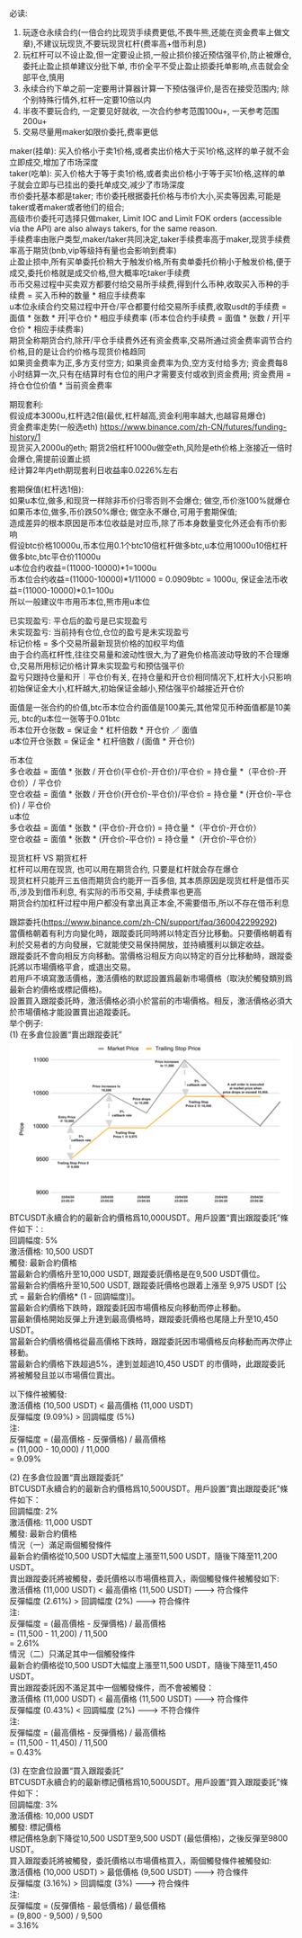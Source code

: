 必读:      
1. 玩逐仓永续合约(一倍合约比现货手续费更低,不畏牛熊,还能在资金费率上做文章),不建议玩现货,不要玩现货杠杆(费率高+借币利息)     
2. 玩杠杆可以不设止盈,但一定要设止损,一般止损价接近预估强平价,防止被爆仓, 委托止盈止损单建议分批下单, 市价全平不受止盈止损委托单影响,点击就会全部平仓,慎用     
3. 永续合约下单之前一定要用计算器计算一下预估强评价,是否在接受范围内; 除个别特殊行情外,杠杆一定要10倍以内     
4. 半夜不要玩合约, 一定要见好就收, 一次合约参考范围100u+, 一天参考范围200u+     
5. 交易尽量用maker如限价委托,费率更低    


maker(挂单): 买入价格小于卖1价格,或者卖出价格大于买1价格,这样的单子就不会立即成交,增加了市场深度     
taker(吃单): 买入价格大于等于卖1价格,或者卖出价格小于等于买1价格,这样的单子就会立即与已挂出的委托单成交,减少了市场深度         
市价委托基本都是taker; 市价委托根据委托价格与市价大小,买卖等因素,可能是taker或者maker或者他们的组合;    
高级市价委托可选择只做maker, Limit IOC and Limit FOK orders (accessible via the API) are also always takers, for the same reason.    
手续费率由账户类型,maker/taker共同决定,taker手续费率高于maker,现货手续费率高于期货(bnb,vip等级持有量也会影响到费率)    
止盈止损中,所有买单委托价稍大于触发价格,所有卖单委托价稍小于触发价格,便于成交,委托价格就是成交价格,但大概率吃taker手续费      
币币交易过程中买卖双方都要付给交易所手续费,得到什么币种,收取买入币种的手续费 = 买入币种的数量 * 相应手续费率    
u本位永续合约交易过程中开仓/平仓都要付给交易所手续费,收取usdt的手续费 = 面值 * 张数 * 开|平仓价 * 相应手续费率 (币本位合约手续费 = 面值 * 张数 / 开|平仓价 * 相应手续费率)   
期货全称期货合约,除开/平仓手续费外还有资金费率,交易所通过资金费率调节合约价格,目的是让合约价格与现货价格趋同    
如果资金费率为正,多方支付空方; 如果资金费率为负,空方支付给多方; 资金费每8小时结算一次,只有在结算时有仓位的用户才需要支付或收到资金费用; 资金费用 = 持仓仓位价值 * 当前资金费率    


期现套利:    
假设成本3000u,杠杆选2倍(最优,杠杆越高,资金利用率越大,也越容易爆仓)    
资金费率走势(一般选eth) https://www.binance.com/zh-CN/futures/funding-history/1    
现货买入2000u的eth; 期货2倍杠杆1000u做空eth,风险是eth价格上涨接近一倍时会爆仓,需提前设置止损    
经计算2年内eth期现套利日收益率0.0226%左右    


套期保值(杠杆选1倍):     
如果u本位,做多,和现货一样除非币价归零否则不会爆仓; 做空,币价涨100%就爆仓    
如果币本位,做多,币价跌50%爆仓; 做空永不爆仓,可用于套期保值;     
造成差异的根本原因是币本位收益是对应币,除了币本身数量变化外还会有币价影响    
假设btc价格10000u,币本位用0.1个btc10倍杠杆做多btc,u本位用1000u10倍杠杆做多btc,btc平仓价11000u    
u本位合约收益=(11000-10000)*1=1000u    
币本位合约收益=(11000-10000)*1/11000 = 0.0909btc = 1000u, 保证金法币收益=(11000-10000)*0.1=100u   
所以一般建议牛市用币本位,熊市用u本位    


已实现盈亏: 平仓后的盈亏是已实现盈亏    
未实现盈亏: 当前持有仓位,仓位的盈亏是未实现盈亏    
标记价格 = 多个交易所最新现货价格的加权平均值    
由于合约高杠杆性,往往交易量和波动性很大,为了避免价格高波动导致的不合理爆仓,交易所用标记价格计算未实现盈亏和预估强平价    
盈亏只跟持仓量和开｜平仓价有关, 在持仓量和开仓价相同情况下,杠杆大小只影响初始保证金大小,杠杆越大,初始保证金越小,预估强平价越接近开仓价    


面值是一张合约的价值,btc币本位合约面值是100美元,其他常见币种面值都是10美元, btc的u本位一张等于0.01btc    
币本位开仓张数 = 保证金 * 杠杆倍数 * 开仓价 ／ 面值    
u本位开仓张数 = 保证金 * 杠杆倍数 / (面值 * 开仓价)    


币本位   
多仓收益 = 面值 * 张数 / 开仓价(平仓价-开仓价)/平仓价 = 持仓量 *（平仓价-开仓价）/ 平仓价   
空仓收益 = 面值 * 张数 / 开仓价(开仓价-平仓价)/平仓价 = 持仓量 * (开仓价-平仓价) / 平仓价    
u本位    
多仓收益 = 面值 * 张数 * (平仓价-开仓价) = 持仓量 *（平仓价-开仓价）   
空仓收益 = 面值 * 张数 * (开仓价-平仓价) = 持仓量 *（开仓价-平仓价）   


现货杠杆 VS 期货杠杆   
杠杆可以用在现货, 也可以用在期货合约, 只要是杠杆就会存在爆仓   
现货杠杆只能开三五倍而期货合约能开一百多倍, 其本质原因是现货杠杆是借币买币,涉及到借币利息, 有实际的币币交易, 手续费率也更高   
期货合约加杠杆过程中用户都没有拿出真正本金,不需要借币,所以不存在借币利息   


跟踪委托(https://www.binance.com/zh-CN/support/faq/360042299292)   
當價格朝着有利方向變化時，跟蹤委託同時將以特定百分比移動。只要價格朝着有利於交易者的方向發展，它就能使交易保持開放，並持續獲利以鎖定收益。   
跟蹤委託不會向相反方向移動。當價格沿相反方向以特定的百分比移動時，跟蹤委託將以市場價格平倉，或退出交易。   
若用戶不填寫激活價格，激活價格的默認設置爲最新市場價格（取決於觸發類別爲最新合約價格或標記價格)。   
設置買入跟蹤委託時，激活價格必須小於當前的市場價格。相反，激活價格必須大於市場價格才能設置賣出追蹤委託。   
举个例子:   
(1) 在多倉位設置“賣出跟蹤委託”       
![Image](https://github.com/forthcoming/essay/blob/master/common/%E8%B7%9F%E8%B8%AA%E5%A7%94%E6%89%98.png)      
BTCUSDT永續合約的最新合約價格爲10,000USDT。用戶設置“賣出跟蹤委託”條件如下：:   
回調幅度: 5%    
激活價格: 10,500 USDT    
觸發: 最新合約價格    
當最新合約價格升至10,000 USDT, 跟蹤委託價格是在9,500 USDT價位。    
當最新合約價格升至10,500 USDT, 跟蹤委託價格也跟着上漲至 9,975 USDT [公式 = 最新合約價格* (1 - 回調幅度)]。   
當最新合約價格下跌時，跟蹤委託因市場價格反向移動而停止移動。    
當最新價格開始反彈上升達到最高價格時，跟蹤委託價格也尾隨上升至10,450 USDT。   
當最新合約價格價格從最高價格下跌時，跟蹤委託因市場價格反向移動而再次停止移動。   
當最新合約價格下跌超過5%，達到並超過10,450 USDT 的市價時，此跟蹤委託將被觸發且並以市場價位賣出。   

以下條件被觸發:    
激活價格 (10,500 USDT) < 最高價格 (11,000 USDT)    
反彈幅度 (9.09%) > 回調幅度 (5%)    
注:    
反彈幅度 = (最高價格 - 反彈價格) / 最高價格     
 = (11,000 - 10,000) / 11,000     
 = 9.09%     

(2) 在多倉位設置“賣出跟蹤委託”     
BTCUSDT永續合約的最新合約價格爲10,500USDT。用戶設置“賣出跟蹤委託”條件如下：  
回調幅度: 2%            
激活價格: 11,000 USDT       
觸發: 最新合約價格            
情況（一）滿足兩個觸發條件                                                     
最新合約價格從10,500 USDT大幅度上漲至11,500 USDT，隨後下降至11,200 USDT。       
賣出跟蹤委託將被觸發，委託價格以市場價格買入，兩個觸發條件被觸發如下:             
激活價格 (11,000 USDT) < 最高價格 (11,500 USDT)    ---> 符合條件         
反彈幅度 (2.61%) > 回調幅度 (2%)    ---> 符合條件          
注:                                        
反彈幅度 = (最高價格 - 反彈價格) / 最高價格       
 = (11,500 - 11,200) / 11,500       
 = 2.61%                      
情況（二）只滿足其中一個觸發條件                                            
最新合約價格從10,500 USDT大幅度上漲至11,500 USDT，隨後下降至11,450 USDT。       
賣出跟蹤委託因不滿足其中一個觸發條件，而不會被觸發：                   
激活價格 (11,000 USDT) < 最高價格 (11,500 USDT)  ---> 符合條件         
反彈幅度 (0.43%) < 回調幅度 (2%) ---> 不符合條件       
注:                                          
反彈幅度 = (最高價格 - 反彈價格) / 最高價格       
   = (11,500 - 11,450) / 11,500      
   = 0.43%         

(3) 在空倉位設置“買入跟蹤委託”                                          
BTCUSDT永續合約的最新標記價格爲10,500USDT。用戶設置“買入跟蹤委託”條件如下：       
回調幅度: 3%            
激活價格: 10,000 USDT         
觸發: 標記價格          
標記價格急劇下降從10,500 USDT至9,500 USDT (最低價格)，之後反彈至9800 USDT。       
買入跟蹤委託將被觸發，委託價格以市場價格買入，兩個觸發條件被觸發如:        
激活價格 (10,000 USDT) > 最低價格 (9,500 USDT)    ---> 符合條件        
反彈幅度 (3.16%) > 回調幅度 (3%)    ---> 符合條件        
注:      
反彈幅度 = (反彈價格 - 最低價格) / 最低價格       
   = (9,800 - 9,500) / 9,500      
   = 3.16%       



